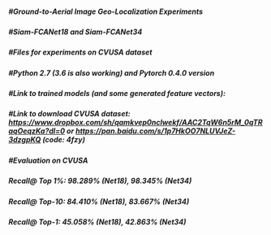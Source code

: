 ##### #Ground-to-Aerial Image Geo-Localization Experiments
##### #Siam-FCANet18 and Siam-FCANet34
##### #Files for experiments on CVUSA dataset
##### #Python 2.7 (3.6 is also working) and Pytorch 0.4.0 version
##### #Link to trained models (and some generated feature vectors): 
##### #Link to download CVUSA dataset: https://www.dropbox.com/sh/qamkvep0nclwekf/AAC2TqW6n5rM_0qTRaqOeqzKa?dl=0 or https://pan.baidu.com/s/1p7HkOO7NLUVJeZ-3dzgpKQ (code: 4fzy)

##### #Evaluation on CVUSA 
##### Recall@ Top 1%: 98.289% (Net18), 98.345% (Net34)
##### Recall@ Top-10: 84.410% (Net18), 83.667% (Net34)
##### Recall@ Top-1:  45.058% (Net18), 42.863% (Net34)
